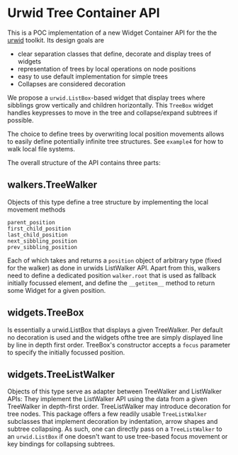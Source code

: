 Urwid Tree Container API
========================

This is a POC implementation of a new Widget Container API for the the [urwid][urwid] toolkit.
Its design goals are

* clear separation classes that define, decorate and display trees of widgets
* representation of trees by local operations on node positions
* easy to use default implementation for simple trees
* Collapses are considered decoration

We propose a `urwid.ListBox`-based widget that display trees where sibblings grow vertically and
children horizontally.  This `TreeBox` widget handles keypresses to move in the tree and
collapse/expand subtrees if possible.

The choice to define trees by overwriting local position movements allows to
easily define potentially infinite tree structures. See `example4` for how to
walk local file systems.

The overall structure of the API contains three parts:

walkers.TreeWalker
------------------
Objects of this type define a tree structure by implementing the local movement methods

    parent_position
    first_child_position
    last_child_position
    next_sibbling_position
    prev_sibbling_position

Each of which takes and returns a `position` object of arbitrary type (fixed for the walker)
as done in urwids ListWalker API. Apart from this, walkers need to define a dedicated position
`walker.root` that is used as fallback initially focussed element,
and define the `__getitem__` method to return some Widget for a given position.

widgets.TreeBox
---------------
Is essentially a urwid.ListBox that displays a given TreeWalker. Per default no decoration is used
and the widgets ofthe tree are simply displayed line by line in depth first order.
TreeBox's constructor accepts a `focus` parameter to specify the initially focussed position.

widgets.TreeListWalker
----------------------
Objects of this type serve as adapter between TreeWalker and ListWalker APIs:
They implement the ListWalker API using the data from a given TreeWalker in depth-first order.
TreeListWalker may introduce decoration for tree nodes. This package offers a few
readily usable `TreeListWalker` subclasses that implement decoration by indentation, arrow shapes
and subtree collapsing.
As such, one can directly pass on a `TreeListWalker` to an `urwid.ListBox` if one doesn't want
to use tree-based focus movement or key bindings for collapsing subtrees.

[urwid]: http://excess.org/urwid/
